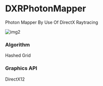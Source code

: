 # DXRPhotonMapper
Photon Mapper By Use Of DirectX Raytracing

![img2](https://github.com/AngularSpectrumMTD/DXR_PhotonMapper/assets/65929274/b4dde968-b120-4a01-aeed-d01a62eb16e4)

### Algorithm
Hashed Grid

### Graphics API
DirectX12

